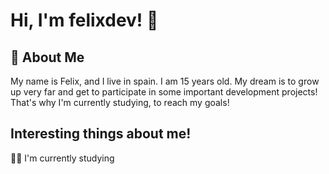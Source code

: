 
# Hi, I'm felixdev! 👋


## 🚀 About Me
My name is Felix, and I live in spain. I am 15 years old. 
My dream is to grow up very far and get to participate in some important development projects! 
That's why I'm currently studying, to reach my goals!

## Interesting things about me!
👩‍💻 I'm currently studying
